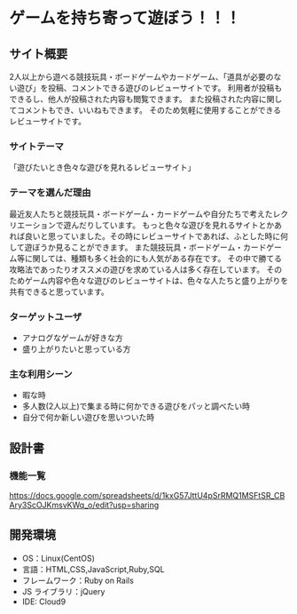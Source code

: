 # ゲームを持ち寄って遊ぼう！！！

## サイト概要

2人以上から遊べる競技玩具・ボードゲームやカードゲーム、「道具が必要のない遊び」を投稿、コメントできる遊びのレビューサイトです。
利用者が投稿もできるし、他人が投稿された内容も閲覧できます。
また投稿された内容に関してコメントもでき、いいねもできます。
そのため気軽に使用することができるレビューサイトです。

### サイトテーマ

「遊びたいとき色々な遊びを見れるレビューサイト」

### テーマを選んだ理由

最近友人たちと競技玩具・ボードゲーム・カードゲームや自分たちで考えたレクリエーションで遊んだりしています。
もっと色々な遊びを見れるサイトとかあれば良いと思っていました。その時にレビューサイトであれば、ふとした時に何して遊ぼうか見ることができます。
また競技玩具・ボードゲーム・カードゲーム等に関しては、種類も多く社会的にも人気がある存在です。
その中で勝てる攻略法であったりオススメの遊びを求めている人は多く存在しています。
そのためゲーム内容や色々な遊びのレビューサイトは、色々な人たちと盛り上がりを共有できると思っています。

### ターゲットユーザ

- アナログなゲームが好きな方
- 盛り上がりたいと思っている方

### 主な利用シーン

- 暇な時
- 多人数(2人以上)で集まる時に何かできる遊びをパッと調べたい時
- 自分で何か新しい遊びを思いついた時

## 設計書

### 機能一覧

https://docs.google.com/spreadsheets/d/1kxG57JttU4pSrRMQ1MSFtSR_CBAry3ScOJKmsvKWq_o/edit?usp=sharing

## 開発環境

- OS：Linux(CentOS)
- 言語：HTML,CSS,JavaScript,Ruby,SQL
- フレームワーク：Ruby on Rails
- JS ライブラリ：jQuery
- IDE: Cloud9